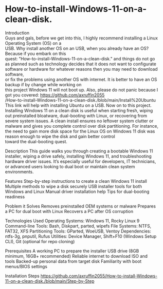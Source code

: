# How-to-install-Windows-11-on-a-clean-disk.

Introduction  
Guys and gals, before we get into this, I highly recommend installing a Linux Operating System (OS) on a  
USB. Why install another OS on an USB, when you already have an OS? Because if you embark on this  
quest: "How-to-install-Windows-11-on-a-clean-disk." and things do not go as planned such as technology decides
that it does not want to configurate software or hardware for whatever reasons then you may need to download software,  
or fix the problems using another OS with internet. It is better to have an OS backup if by change while working on  
this project Windows 11 will not boot up. Also, please do not panic because I got you covered: https://github.com/axruffin2055  
/How-to-install-Windows-11-on-a-clean-disk./blob/main/Install%20Ubuntu
This link will help with installing Ubuntu on a USB. Now on to this project.  
Installing Windows 11 on a clean disk is useful when starting fresh, wiping out preinstalled bloatware, 
dual-booting with Linux, or recovering from severe system issues. A clean install ensures no leftover system 
clutter or malware and gives you complete control over disk partitioning. For instance, the need to gain more 
disk space for the Linux OS on Windows 11 disk was reason enough to wipe the disk and gain better control  
toward the dual-booting quest. 

Description
This guide walks you through creating a bootable Windows 11 installer, wiping a drive safely, installing Windows 11, 
and troubleshooting hardware driver issues. It’s especially useful for developers, IT technicians, or advanced 
users looking to dual boot or maintain clean system environments.

Features
Step-by-step instructions to create a clean Windows 11 install
Multiple methods to wipe a disk securely
USB installer tools for both Windows and Linux
Manual driver installation help
Tips for dual-booting readiness


Problem it Solves
Removes preinstalled OEM systems or malware
Prepares a PC for dual boot with Linux
Recovers a PC after OS corruption

Technologies Used
Operating Systems: Windows 11, Rocky Linux 9
Command-line Tools: Bash, Diskpart, parted, wipefs
File Systems: NTFS, FAT32, XFS
Partitioning Tools: GParted, WoeUSB, Ventoy
Dependencies: ntfs-3g, pnputil, Rufus
Utilities: Device Manager, Shift+F10 (Windows Setup CLI), Git (optional for repo cloning)

Prerequisites
A working PC to prepare the installer
USB drive (8GB minimum, 16GB+ recommended)
Reliable internet to download ISO and tools
Backed-up personal data from target disk
Familiarity with boot menus/BIOS settings

Installation Steps
https://github.com/axruffin2055/How-to-install-Windows-11-on-a-clean-disk./blob/main/Step-by-Step
